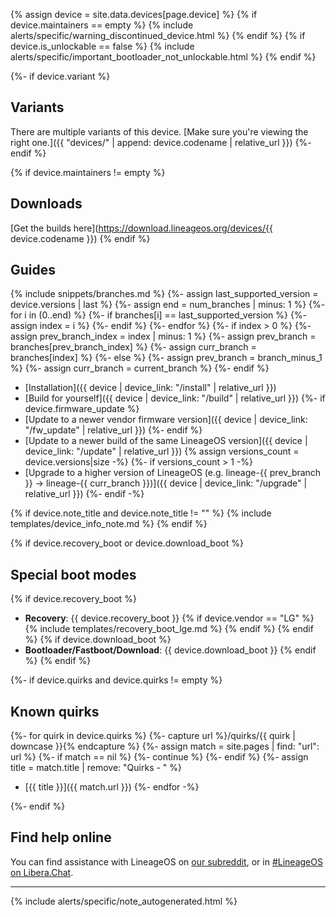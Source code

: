 {% assign device = site.data.devices[page.device] %}
{% if device.maintainers == empty %}
{% include alerts/specific/warning_discontinued_device.html %}
{% endif %}
{% if device.is_unlockable == false %}
{% include alerts/specific/important_bootloader_not_unlockable.html %}
{% endif %}

{%- if device.variant %}
## Variants

There are multiple variants of this device. [Make sure you're viewing the right one.]({{ "devices/" | append: device.codename | relative_url }})
{%- endif %}

{% if device.maintainers != empty %}
## Downloads
[Get the builds here](https://download.lineageos.org/devices/{{ device.codename }})
{% endif %}

## Guides

{% include snippets/branches.md %}
{%- assign last_supported_version = device.versions | last %}
{%- assign end = num_branches | minus: 1 %}
{%- for i in (0..end) %}
{%- if branches[i] == last_supported_version %}
{%- assign index = i %}
{%- endif %}
{%- endfor %}
{%- if index > 0 %}
    {%- assign prev_branch_index = index | minus: 1 %}
    {%- assign prev_branch = branches[prev_branch_index] %}
    {%- assign curr_branch = branches[index] %}
{%- else %}
    {%- assign prev_branch = branch_minus_1 %}
    {%- assign curr_branch = current_branch %}
{%- endif %}

- [Installation]({{ device | device_link: "/install" | relative_url }})
- [Build for yourself]({{ device | device_link: "/build" | relative_url }})
{%- if device.firmware_update %}
- [Update to a newer vendor firmware version]({{ device | device_link: "/fw_update" | relative_url }})
{%- endif %}
- [Update to a newer build of the same LineageOS version]({{ device | device_link: "/update" | relative_url }})
{% assign versions_count = device.versions|size -%}
{%- if versions_count > 1 -%}
- [Upgrade to a higher version of LineageOS (e.g. lineage-{{ prev_branch }} -> lineage-{{ curr_branch }})]({{ device | device_link: "/upgrade" | relative_url }})
{%- endif -%}

{% if device.note_title and device.note_title != "" %}
{% include templates/device_info_note.md %}
{% endif %}

{% if device.recovery_boot or device.download_boot %}
## Special boot modes

{% if device.recovery_boot %}
* **Recovery**: {{ device.recovery_boot }}
{% if device.vendor == "LG" %}
    {% include templates/recovery_boot_lge.md %}
{% endif %}
{% endif %}
{% if device.download_boot %}
* **Bootloader/Fastboot/Download**: {{ device.download_boot }}
{% endif %}
{% endif %}

{%- if device.quirks and device.quirks != empty %}
## Known quirks

{%- for quirk in device.quirks %}
{%- capture url %}/quirks/{{ quirk | downcase }}{% endcapture %}
{%- assign match = site.pages | find: "url": url %}
{%- if match == nil %}
{%- continue %}
{%- endif %}
{%- assign title = match.title | remove: "Quirks - " %}
- [{{ title }}]({{ match.url }})
{%- endfor -%}

{%- endif %}

## Find help online

You can find assistance with LineageOS on [our subreddit](https://reddit.com/r/LineageOS), or in [#LineageOS on Libera.Chat](https://kiwiirc.com/nextclient/irc.libera.chat#lineageos).

<hr>
{% include alerts/specific/note_autogenerated.html %}
